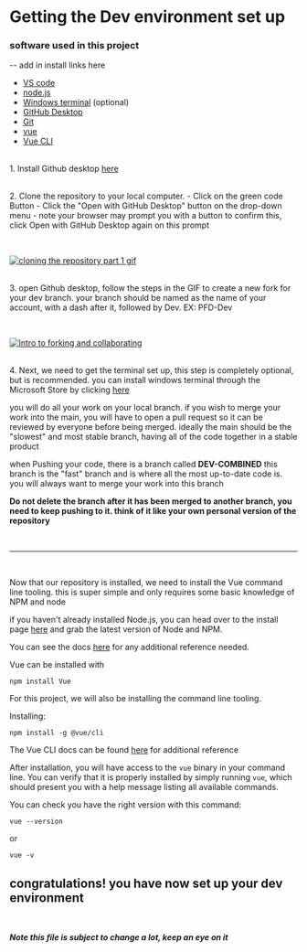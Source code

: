 # Getting the Dev environment set up

### **software used in this project**

-- add in install links here

- [VS code](https://code.visualstudio.com/)
- [node.js](https://nodejs.org/en/download/)
- [Windows terminal](https://www.microsoft.com/en-ca/p/windows-terminal/9n0dx20hk701?rtc=1#activetab=pivot:overviewtab) (optional)
- [GitHub Desktop](https://desktop.github.com/)
- [Git](https://git-scm.com/downloads)
- [vue](https://vuejs.org/v2/guide/installation.html)
- [Vue CLI](https://cli.vuejs.org/guide/installation.html)

<br>1. Install Github desktop [here](https://desktop.github.com/ "here")

<br>2. Clone the repository to your local computer. - Click on the green code Button - Click the "Open with GitHub Desktop" button on the drop-down menu - note your browser may prompt you with a button to confirm this, click Open with GitHub Desktop again on this prompt

<br>

[![cloning the repository part 1 gif](https://media.discordapp.net/attachments/913259753948446720/913273808536883241/install_ins_1.gif?width=720&height=527 "cloning the repository part 1 gif")](http://https://media.discordapp.net/attachments/913259753948446720/913273808536883241/install_ins_1.gif?width=720&height=527 "cloning the repository part 1 gif")

<br>3. open Github desktop, follow the steps in the GIF to create a new fork for your dev branch. your branch should be named as the name of your account, with a dash after it, followed by Dev. EX: PFD-Dev

<br>

[![Intro to forking and collaborating](https://media.discordapp.net/attachments/913259753948446720/913332772662288414/forking_-_intro_compressed.gif?width=720&height=514 "Intro to forking and collaborating")](https://cdn.discordapp.com/attachments/913259753948446720/913332772662288414/forking_-_intro_compressed.gif "Intro to forking and collaborating")

<br>4. Next, we need to get the terminal set up, this step is completely optional, but is recommended. you can install windows terminal through the Microsoft Store by clicking [here](http://https://www.microsoft.com/en-ca/p/windows-terminal/9n0dx20hk701?SilentAuth=1&wa=wsignin1.0&rtc=1#activetab=pivot:overviewtab "here")

you will do all your work on your local branch. if you wish to merge your work into the main, you will have to open a pull request so it can be reviewed by everyone before being merged. ideally the main should be the "slowest" and most stable branch, having all of the code together in a stable product

when Pushing your code, there is a branch called **DEV-COMBINED** this branch is the "fast" branch and is where all the most up-to-date code is. you will always want to merge your work into this branch

**Do not delete the branch after it has been merged to another branch, you need to keep pushing to it. think of it like your own personal version of the repository**

<br>

---

<br>

Now that our repository is installed, we need to install the Vue command line tooling. this is super simple and only requires some basic knowledge of NPM and node

if you haven't already installed Node.js, you can head over to the install page [here](https://nodejs.org/en/download/) and grab the latest version of Node and NPM.

You can see the docs [here](https://vuejs.org/v2/guide/installation.html) for any additional reference needed.

Vue can be installed with

    npm install Vue

For this project, we will also be installing the command line tooling.

Installing:

    npm install -g @vue/cli

The Vue CLI docs can be found [here](https://cli.vuejs.org/guide/installation.html) for additional reference

After installation, you will have access to the `vue` binary in your command line. You can verify that it is properly installed by simply running `vue`, which should present you with a help message listing all available commands.

You can check you have the right version with this command:

    vue --version

   or

    vue -v

## congratulations! you have now set up your dev environment

<br>

**_Note this file is subject to change a lot, keep an eye on it_**
